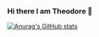 ### Hi there I am Theodore 👋


[![Anurag's GitHub stats](https://github-readme-stats.vercel.app/apitheodorosgiatsidis)](https://github.com/anuraghazra/github-readme-stats)
